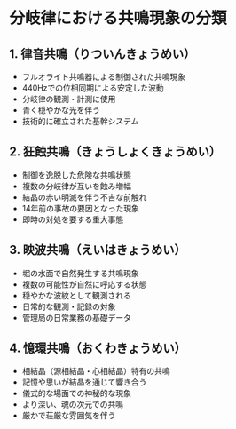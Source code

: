 # 分岐律における共鳴現象の分類

## 1. 律音共鳴（りついんきょうめい）
- フルオライト共鳴器による制御された共鳴現象
- 440Hzでの位相同期による安定した波動
- 分岐律の観測・計測に使用
- 青く穏やかな光を伴う
- 技術的に確立された基幹システム

## 2. 狂蝕共鳴（きょうしょくきょうめい）
- 制御を逸脱した危険な共鳴状態
- 複数の分岐律が互いを蝕み増幅
- 結晶の赤い明滅を伴う不吉な前触れ
- 14年前の事故の要因となった現象
- 即時の対処を要する重大事態

## 3. 映波共鳴（えいはきょうめい）
- 堀の水面で自然発生する共鳴現象
- 複数の可能性が自然に呼応する状態
- 穏やかな波紋として観測される
- 日常的な観測・記録の対象
- 管理局の日常業務の基礎データ

## 4. 憶環共鳴（おくわきょうめい）
- 相結晶（源相結晶・心相結晶）特有の共鳴
- 記憶や思いが結晶を通じて響き合う
- 儀式的な場面での神秘的な現象
- より深い、魂の次元での共鳴
- 厳かで荘厳な雰囲気を伴う